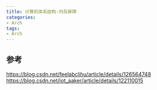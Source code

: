 ```yaml
---
title: 计算机体系结构-内存屏障
categories: 
- Arch
tags:
- Arch
---
```


## 参考
https://blog.csdn.net/feelabclihu/article/details/126564748
https://blog.csdn.net/iot_aaker/article/details/122110015
